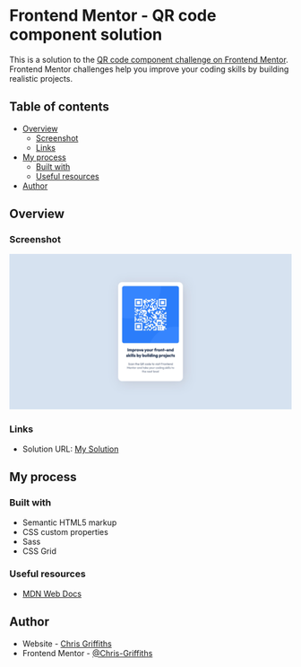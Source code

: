 # Frontend Mentor - QR code component solution

This is a solution to the [QR code component challenge on Frontend Mentor](https://www.frontendmentor.io/challenges/qr-code-component-iux_sIO_H). Frontend Mentor challenges help you improve your coding skills by building realistic projects. 

## Table of contents

- [Overview](#overview)
  - [Screenshot](#screenshot)
  - [Links](#links)
- [My process](#my-process)
  - [Built with](#built-with)
  - [Useful resources](#useful-resources)
- [Author](#author)


## Overview

### Screenshot

![](./images/Screenshot.jpeg)


### Links

- Solution URL: [My Solution](https://cosmic-churros-381c83.netlify.app)

## My process

### Built with

- Semantic HTML5 markup
- CSS custom properties
- Sass
- CSS Grid

### Useful resources

- [MDN Web Docs](https://developer.mozilla.org/en-US/)

## Author

- Website - [Chris Griffiths](https://www.your-site.com)
- Frontend Mentor - [@Chris-Griffiths](https://www.frontendmentor.io/profile/Chris-Griffiths)